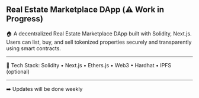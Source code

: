 ## Real Estate Marketplace DApp (⚠️ Work in Progress)

🏠 A decentralized Real Estate Marketplace DApp built with Solidity, Next.js. Users can list, buy, and sell tokenized properties securely and transparently using smart contracts. 
 
--- 
        
🔧 Tech Stack: Solidity • Next.js • Ethers.js • Web3 • Hardhat • IPFS (optional)      
     
---       
   
 ➡️ Updates will be done weekly   
  
 

